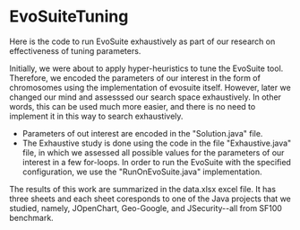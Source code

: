 # EvoSuiteTuning
Here is the code to run EvoSuite exhaustively as part of our research on effectiveness of tuning parameters.

Initially, we were about to apply hyper-heuristics to tune the EvoSuite tool. Therefore, we encoded the parameters of our interest in the form of chromosomes using the implementation of evosuite itself.
However, later we changed our mind and assesssed our search space exhaustively.
In other words, this can be used much more easier, and there is no need to implement it in this way to search exhaustively.

- Parameters of out interest are encoded in the "Solution.java" file.
- The Exhaustive study is done using the code in the file "Exhaustive.java" file, in which we assessed all possible values for the parameters of our interest in a few for-loops.
In order to run the EvoSuite with the specified configuration, we use the "RunOnEvoSuite.java" implementation.


The results of this work are summarized in the data.xlsx excel file. It has three sheets and each sheet coresponds to one of the Java projects that we studied, namely, JOpenChart, Geo-Google, and JSecurity--all from SF100 benchmark.
